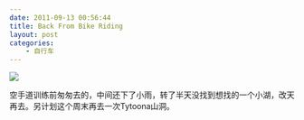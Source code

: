 ```yaml
---
date: 2011-09-13 00:56:44
title: Back From Bike Riding
layout: post
categories:
    - 自行车
---
```

![](http://pic.ztpala.com/wp-content/uploads/2011/12/img_2078.jpeg)

空手道训练前匆匆去的，中间还下了小雨，转了半天没找到想找的一个小湖，改天再去。另计划这个周末再去一次Tytoona山洞。
